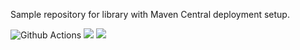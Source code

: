 Sample repository for library with Maven Central deployment setup.

![Github Actions](https://github.com/boguszpawlowski/librarysample/actions/workflows/check.yml/badge.svg)
[<img src="https://img.shields.io/maven-central/v/io.github.boguszpawlowski.librarysample/librarysample.svg?label=release%20version"/>](https://search.maven.org/search?q=g:io.github.boguszpawlowski.librarysample)
[<img src="https://img.shields.io/nexus/s/https/s01.oss.sonatype.org/io.github.boguszpawlowski.librarysample/librarysample.svg?label=snapshot%20version"/>](https://s01.oss.sonatype.org/content/repositories/snapshots/io/github/boguszpawlowski/librarysample/)
